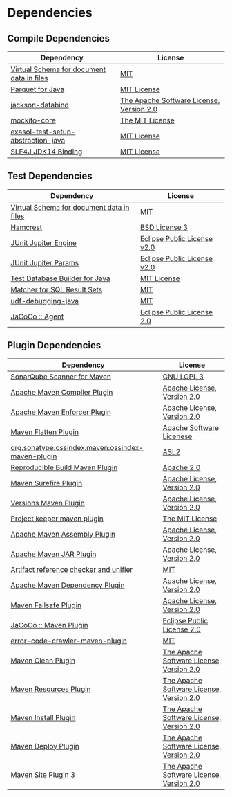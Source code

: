 <!-- @formatter:off -->
# Dependencies

## Compile Dependencies

| Dependency                                     | License                                       |
| ---------------------------------------------- | --------------------------------------------- |
| [Virtual Schema for document data in files][0] | [MIT][1]                                      |
| [Parquet for Java][2]                          | [MIT License][3]                              |
| [jackson-databind][4]                          | [The Apache Software License, Version 2.0][5] |
| [mockito-core][6]                              | [The MIT License][7]                          |
| [exasol-test-setup-abstraction-java][8]        | [MIT License][9]                              |
| [SLF4J JDK14 Binding][10]                      | [MIT License][11]                             |

## Test Dependencies

| Dependency                                     | License                           |
| ---------------------------------------------- | --------------------------------- |
| [Virtual Schema for document data in files][0] | [MIT][1]                          |
| [Hamcrest][12]                                 | [BSD License 3][13]               |
| [JUnit Jupiter Engine][14]                     | [Eclipse Public License v2.0][15] |
| [JUnit Jupiter Params][14]                     | [Eclipse Public License v2.0][15] |
| [Test Database Builder for Java][16]           | [MIT License][17]                 |
| [Matcher for SQL Result Sets][18]              | [MIT][1]                          |
| [udf-debugging-java][19]                       | [MIT][1]                          |
| [JaCoCo :: Agent][20]                          | [Eclipse Public License 2.0][21]  |

## Plugin Dependencies

| Dependency                                              | License                                       |
| ------------------------------------------------------- | --------------------------------------------- |
| [SonarQube Scanner for Maven][22]                       | [GNU LGPL 3][23]                              |
| [Apache Maven Compiler Plugin][24]                      | [Apache License, Version 2.0][25]             |
| [Apache Maven Enforcer Plugin][26]                      | [Apache License, Version 2.0][25]             |
| [Maven Flatten Plugin][27]                              | [Apache Software Licenese][5]                 |
| [org.sonatype.ossindex.maven:ossindex-maven-plugin][28] | [ASL2][5]                                     |
| [Reproducible Build Maven Plugin][29]                   | [Apache 2.0][5]                               |
| [Maven Surefire Plugin][30]                             | [Apache License, Version 2.0][25]             |
| [Versions Maven Plugin][31]                             | [Apache License, Version 2.0][25]             |
| [Project keeper maven plugin][32]                       | [The MIT License][33]                         |
| [Apache Maven Assembly Plugin][34]                      | [Apache License, Version 2.0][25]             |
| [Apache Maven JAR Plugin][35]                           | [Apache License, Version 2.0][25]             |
| [Artifact reference checker and unifier][36]            | [MIT][1]                                      |
| [Apache Maven Dependency Plugin][37]                    | [Apache License, Version 2.0][25]             |
| [Maven Failsafe Plugin][38]                             | [Apache License, Version 2.0][25]             |
| [JaCoCo :: Maven Plugin][39]                            | [Eclipse Public License 2.0][21]              |
| [error-code-crawler-maven-plugin][40]                   | [MIT][1]                                      |
| [Maven Clean Plugin][41]                                | [The Apache Software License, Version 2.0][5] |
| [Maven Resources Plugin][42]                            | [The Apache Software License, Version 2.0][5] |
| [Maven Install Plugin][43]                              | [The Apache Software License, Version 2.0][5] |
| [Maven Deploy Plugin][44]                               | [The Apache Software License, Version 2.0][5] |
| [Maven Site Plugin 3][45]                               | [The Apache Software License, Version 2.0][5] |

[0]: https://github.com/exasol/virtual-schema-common-document-files
[1]: https://opensource.org/licenses/MIT
[2]: https://github.com/exasol/parquet-io-java/
[3]: https://github.com/exasol/parquet-io-java/blob/main/LICENSE
[4]: http://github.com/FasterXML/jackson
[5]: http://www.apache.org/licenses/LICENSE-2.0.txt
[6]: https://github.com/mockito/mockito
[7]: https://github.com/mockito/mockito/blob/main/LICENSE
[8]: https://github.com/exasol/exasol-test-setup-abstraction-java/
[9]: https://github.com/exasol/exasol-test-setup-abstraction-java/blob/main/LICENSE
[10]: http://www.slf4j.org
[11]: http://www.opensource.org/licenses/mit-license.php
[12]: http://hamcrest.org/JavaHamcrest/
[13]: http://opensource.org/licenses/BSD-3-Clause
[14]: https://junit.org/junit5/
[15]: https://www.eclipse.org/legal/epl-v20.html
[16]: https://github.com/exasol/test-db-builder-java/
[17]: https://github.com/exasol/test-db-builder-java/blob/main/LICENSE
[18]: https://github.com/exasol/hamcrest-resultset-matcher
[19]: https://github.com/exasol/udf-debugging-java/
[20]: https://www.eclemma.org/jacoco/index.html
[21]: https://www.eclipse.org/legal/epl-2.0/
[22]: http://sonarsource.github.io/sonar-scanner-maven/
[23]: http://www.gnu.org/licenses/lgpl.txt
[24]: https://maven.apache.org/plugins/maven-compiler-plugin/
[25]: https://www.apache.org/licenses/LICENSE-2.0.txt
[26]: https://maven.apache.org/enforcer/maven-enforcer-plugin/
[27]: https://www.mojohaus.org/flatten-maven-plugin/
[28]: https://sonatype.github.io/ossindex-maven/maven-plugin/
[29]: http://zlika.github.io/reproducible-build-maven-plugin
[30]: https://maven.apache.org/surefire/maven-surefire-plugin/
[31]: http://www.mojohaus.org/versions-maven-plugin/
[32]: https://github.com/exasol/project-keeper/
[33]: https://github.com/exasol/project-keeper/blob/main/LICENSE
[34]: https://maven.apache.org/plugins/maven-assembly-plugin/
[35]: https://maven.apache.org/plugins/maven-jar-plugin/
[36]: https://github.com/exasol/artifact-reference-checker-maven-plugin
[37]: https://maven.apache.org/plugins/maven-dependency-plugin/
[38]: https://maven.apache.org/surefire/maven-failsafe-plugin/
[39]: https://www.jacoco.org/jacoco/trunk/doc/maven.html
[40]: https://github.com/exasol/error-code-crawler-maven-plugin
[41]: http://maven.apache.org/plugins/maven-clean-plugin/
[42]: http://maven.apache.org/plugins/maven-resources-plugin/
[43]: http://maven.apache.org/plugins/maven-install-plugin/
[44]: http://maven.apache.org/plugins/maven-deploy-plugin/
[45]: http://maven.apache.org/plugins/maven-site-plugin/
